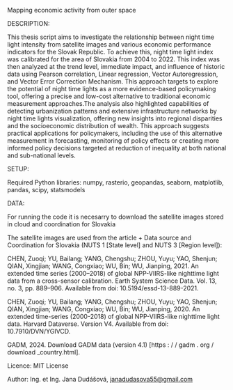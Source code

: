 Mapping economic activity from outer space


DESCRIPTION:

This thesis script aims to investigate the relationship between night time light intensity from satellite images and various economic performance indicators for the Slovak Republic. To achieve this, night time light index was calibrated for the area of Slovakia from 2004 to 2022. This index was then analyzed at the trend level, immediate impact, and influence of historic data using Pearson correlation, Linear regression, Vector Autoregression, and Vector Error Correction Mechanism. This approach targets to explore the potential of night time lights as a more evidence-based policymaking tool, offering a precise and low-cost alternative to traditional economic measurement approaches.The analysis also highlighted capabilities of detecting urbanization patterns and extensive infrastructure networks by night time lights visualization, offering new insights into regional disparities and the socioeconomic distribution of wealth. This approach suggests practical applications for policymakers, including the use of this alternative measurement in forecasting, monitoring of policy effects or creating more informed policy decisions targeted at reduction of inequality at both national and sub-national levels.


SETUP:

Required Python libraries: numpy, rasterio, geopandas, seaborn, matplotlib, pandas, scipy, statsmodels

DATA: 

For running the code it is necesarry to download the satellite images stored in cloud and coordination for Slovakia

The satellite images are used from the article + Data source and Coordination for Slovakia (NUTS 1 [State level] and NUTS 3 [Region level]):

CHEN, Zuoqi; YU, Bailang; YANG, Chengshu; ZHOU, Yuyu; YAO, Shenjun; QIAN, Xingjian; WANG, Congxiao; WU, Bin; WU, Jianping, 2021. An extended time series
(2000–2018) of global NPP-VIIRS-like nighttime light data from a cross-sensor calibration. Earth System Science Data. Vol. 13, no. 3, pp. 889–906. Available from doi: 10.5194/essd-13-889-2021.

CHEN, Zuoqi; YU, Bailang; YANG, Chengshu; ZHOU, Yuyu; YAO, Shenjun; QIAN, Xingjian; WANG, Congxiao; WU, Bin; WU, Jianping, 2020. An extended time-series
(2000-2018) of global NPP-VIIRS-like nighttime light data. Harvard Dataverse. Version V4. Available from doi: 10.7910/DVN/YGIVCD.

GADM, 2024. Download GADM data (version 4.1) [https : / / gadm . org / download _country.html].


Licence: MIT License

Author: Ing. et Ing. Jana Dudášová, janadudasova55@gmail.com
